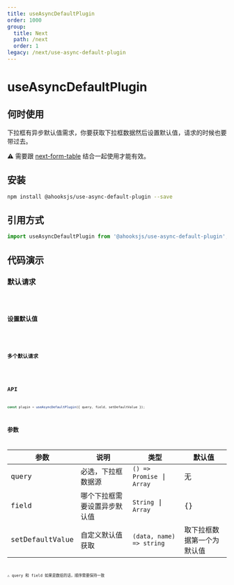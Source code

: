 ```yaml
---
title: useAsyncDefaultPlugin
order: 1000
group:
  title: Next
  path: /next
  order: 1
legacy: /next/use-async-default-plugin
---
```


# useAsyncDefaultPlugin

## 何时使用

下拉框有异步默认值需求，你要获取下拉框数据然后设置默认值，请求的时候也要带过去。

⚠️ 需要跟 [next-form-table](./next-form-table) 结合一起使用才能有效。

## 安装

```sh
npm install @ahooksjs/use-async-default-plugin --save
```

## 引用方式

```js
import useAsyncDefaultPlugin from '@ahooksjs/use-async-default-plugin';
```

## 代码演示

### 默认请求

<code src="./demo/default.tsx" />

### 设置默认值

<code src="./demo/setDefaultValue.tsx" />

### 多个默认请求

<code src="./demo/multi.tsx" />

## API

```js
const plugin = useAsyncDefaultPlugin({ query, field, setDefaultValue });
```

## 参数

| 参数            | 说明                         | 类型                       | 默认值                     |
| --------------- | ---------------------------- | -------------------------- | -------------------------- |
| query           | 必选，下拉框数据源           | `() => Promise` \| `Array` | 无                         |
| field           | 哪个下拉框需要设置异步默认值 | `String` \| `Array`        | {}                         |
| setDefaultValue | 自定义默认值获取             | `(data, name) => string`   | 取下拉框数据第一个为默认值 |

⚠️ query 和 field 如果是数组的话，顺序需要保持一致